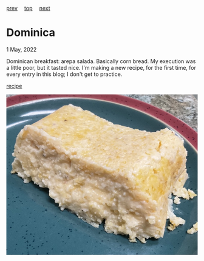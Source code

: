 [prev](djibouti.md)&emsp;
[top](../index.md)&emsp;
[next](dominican_republic.md)
# Dominica
1 May, 2022


Dominican breakfast: arepa salada. Basically corn bread. My execution
was a little poor, but it tasted nice. I'm making a new recipe, for
the first time, for every entry in this blog; I don't get to practice.

[recipe](https://www.dominicancooking.com/15692/arepa-salada-dominican-savory-cornbread)

![breakfast](images/dominica.jpeg)

